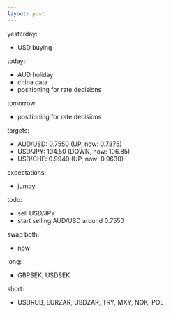 ```yaml
---
layout: post
---
```


yesterday:

* USD buying


today:

* AUD holiday
* china data
* positioning for rate decisions

tomorrow:

* positioning for rate decisions


targets:

* AUD/USD: 0.7550 (UP, now: 0.7375)
* USD/JPY: 104.50 (DOWN, now: 106.85)
* USD/CHF: 0.9940 (UP, now: 0.9630)


expectations:

* jumpy


todo:

* sell USD/JPY
* start selling AUD/USD around 0.7550


swap both:

* now


long:

* GBPSEK, USDSEK


short:

* USDRUB, EURZAR, USDZAR, TRY, MXY, NOK, POL

